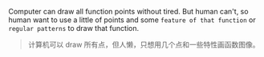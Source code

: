 Computer can draw all function points without tired. But human can't, so human want to use a little of points and some `feature of that function` or `regular patterns` to draw that function.

> 计算机可以 draw 所有点，但人懒，只想用几个点和一些特性画函数图像。